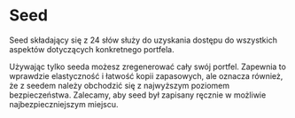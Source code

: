 # Seed

Seed składający się z 24 słów służy do uzyskania dostępu do wszystkich aspektów dotyczących konkretnego portfela.

Używając tylko seeda możesz zregenerować cały swój portfel. Zapewnia to wprawdzie elastyczność i łatwość kopii zapasowych, ale oznacza również, że z seedem należy obchodzić się z najwyższym poziomem bezpieczeństwa. Zalecamy, aby seed był zapisany ręcznie w możliwie najbezpieczniejszym miejscu.

